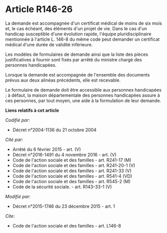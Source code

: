 # Article R146-26

La demande est accompagnée d'un certificat médical de moins de six mois et, le cas échéant, des éléments d'un projet de vie.
Dans le cas d'un handicap susceptible d'une évolution rapide, l'équipe pluridisciplinaire mentionnée à l'article L. 146-8 du
même code peut demander un certificat médical d'une durée de validité inférieure. 

Les modèles de formulaires de demande ainsi que la liste des pièces justificatives à fournir sont fixés par arrêté du
ministre chargé des personnes handicapées. 

Lorsque la demande est accompagnée de l'ensemble des documents prévus aux deux alinéas précédents, elle est recevable. 

Le formulaire de demande doit être accessible aux personnes handicapées ; à défaut, la maison départementale des personnes
handicapées assure à ces personnes, par tout moyen, une aide à la formulation de leur demande.

**Liens relatifs à cet article**

_Codifié par_:

  - Décret n°2004-1136 du 21 octobre 2004

_Cité par_:

  - Arrêté du 6 février 2015 - art. (V)
  - Décret n°2016-1491 du 4 novembre 2016 - art. (V)
  - Code de l'action sociale et des familles - art. R241-17 (M)
  - Code de l'action sociale et des familles - art. R241-20-1 (V)
  - Code de l'action sociale et des familles - art. R241-33 (V)
  - Code de l'action sociale et des familles - art. R541-4 (VD)
  - Code de l'action sociale et des familles - art. R545-2 (M)
  - Code de la sécurité sociale. - art. R143-33-1 (V)

_Modifié par_:

  - Décret n°2015-1746 du 23 décembre 2015 - art. 1

_Cite_:

  - Code de l'action sociale et des familles - art. L146-8
